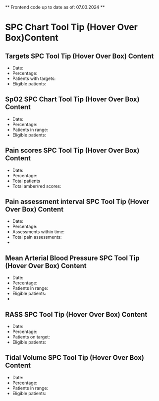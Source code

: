 ** Frontend code up to date as of: 07.03.2024 **

# SPC Chart Tool Tip (Hover Over Box)Content

## Targets SPC Tool Tip (Hover Over Box) Content

- Date: 
- Percentage:
- Patients with targets:
- Eligible patients:

## SpO2 SPC Chart Tool Tip (Hover Over Box) Content
- Date:
- Percentage:
- Patients in range:
- Eligible patients:

## Pain scores SPC Tool Tip (Hover Over Box) Content
- Date:
- Percentage:
- Total patients
- Total amber/red scores:

 ## Pain assessment interval SPC Tool Tip (Hover Over Box) Content
 - Date:
- Percentage:
- Assessments within time:
- Total pain assessments:
- 
## Mean Arterial Blood Pressure SPC Tool Tip (Hover Over Box) Content
- Date:
- Percentage:
- Patients in range:
- Eligible patients:
- 
## RASS SPC Tool Tip (Hover Over Box) Content
- Date:
- Percentage:
- Patients on target:
- Eligible patients:

## Tidal Volume SPC Tool Tip (Hover Over Box) Content
- Date:
- Percentage:
- Patients in range:
- Eligible patients:
